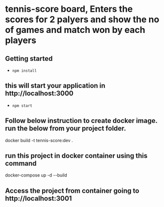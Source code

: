 # tennis-score board, Enters the scores for 2 palyers and show the no of games and match won by each players

## Getting started

- `npm install`

## this will start your application in http://localhost:3000
- `npm start`

## Follow below instruction to create docker image. run the below from your project folder.
docker build -t tennis-score:dev .

## run this project in docker container using this command
docker-compose up -d --build

## Access the project from container going to http://localhost:3001